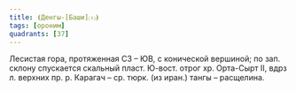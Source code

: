 ```yaml
---
title: ⦗Денгы-[Баши]⒯⦘
tags: [ороним]
quadrants: [З7]
---
```


Лесистая гора, протяженная СЗ – ЮВ, с конической вершиной; по зап. склону
спускается скальный пласт. Ю-вост. отрог хр. Орта-Сырт II, вдрз л. верхних пр.
р. Карагач – ср. тюрк. (из иран.) тангы – расщелина.
